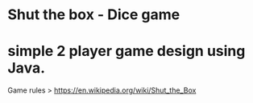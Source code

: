 # Shut the box - Dice game 
# simple 2 player game design using Java. 
Game rules > https://en.wikipedia.org/wiki/Shut_the_Box
